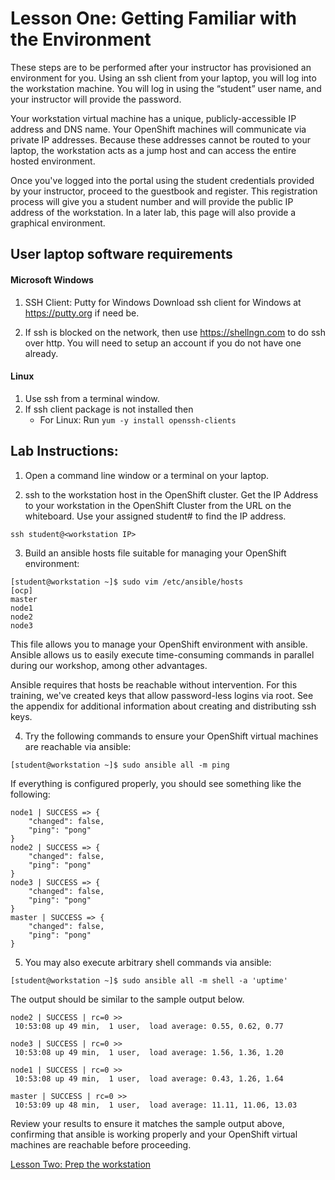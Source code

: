 # Lesson One: Getting Familiar with the Environment

These steps are to be performed after your instructor has provisioned an environment for you. Using an ssh client from your laptop, you will log into the workstation machine. You will log in using the “student” user name, and your instructor will provide the password. 

Your workstation virtual machine has a unique, publicly-accessible IP address and DNS name. Your OpenShift machines will communicate via private IP addresses. Because these addresses cannot be routed to your laptop, the workstation acts as a jump host and can access the entire hosted environment.

Once you've logged into the portal using the student credentials provided by your instructor, proceed to the guestbook and register. This registration process will give you a student number and will provide the public IP address of the workstation. In a later lab, this page will also provide a graphical environment.

## User laptop software requirements

#### Microsoft Windows
1. SSH Client: Putty for Windows
   Download ssh client for Windows at https://putty.org if need be.

2. If ssh is blocked on the network, then use https://shellngn.com to do ssh over http. You will need to setup an account if you do not have one already.

#### Linux
1. Use ssh from a terminal window.
2. If ssh client package is not installed then
    - For Linux: Run `yum -y install openssh-clients`

## Lab Instructions:

1. Open a command line window or a terminal on your laptop.

2. ssh to the workstation host in the OpenShift cluster. Get the IP Address to your workstation in the OpenShift Cluster from the URL on the whiteboard. Use your assigned student# to find the IP address.
```
ssh student@<workstation IP>
```

3. Build an ansible hosts file suitable for managing your OpenShift environment:
```
[student@workstation ~]$ sudo vim /etc/ansible/hosts
[ocp]
master
node1
node2
node3
```

This file allows you to manage your OpenShift environment with ansible. Ansible allows us to easily execute time-consuming commands in parallel during our workshop, among other advantages.

Ansible requires that hosts be reachable without intervention. For this training, we've created keys that allow password-less logins via root. See the appendix for additional information about creating and distributing ssh keys.

4. Try the following commands to ensure your OpenShift virtual machines are reachable via ansible:
```
[student@workstation ~]$ sudo ansible all -m ping
```
If everything is configured properly, you should see something like the following:
```
node1 | SUCCESS => {
    "changed": false, 
    "ping": "pong"
}
node2 | SUCCESS => {
    "changed": false, 
    "ping": "pong"
}
node3 | SUCCESS => {
    "changed": false, 
    "ping": "pong"
}
master | SUCCESS => {
    "changed": false, 
    "ping": "pong"
}
```
5. You may also execute arbitrary shell commands via ansible:
```
[student@workstation ~]$ sudo ansible all -m shell -a 'uptime'
```
The output should be similar to the sample output below.
```
node2 | SUCCESS | rc=0 >>
 10:53:08 up 49 min,  1 user,  load average: 0.55, 0.62, 0.77

node3 | SUCCESS | rc=0 >>
 10:53:08 up 49 min,  1 user,  load average: 1.56, 1.36, 1.20

node1 | SUCCESS | rc=0 >>
 10:53:08 up 49 min,  1 user,  load average: 0.43, 1.26, 1.64

master | SUCCESS | rc=0 >>
 10:53:09 up 48 min,  1 user,  load average: 11.11, 11.06, 13.03
```
Review your results to ensure it matches the sample output above, confirming that ansible is working properly and your OpenShift virtual machines are reachable before proceeding.

[Lesson Two: Prep the workstation](02-lesson-understanding_subscriptions.md)
